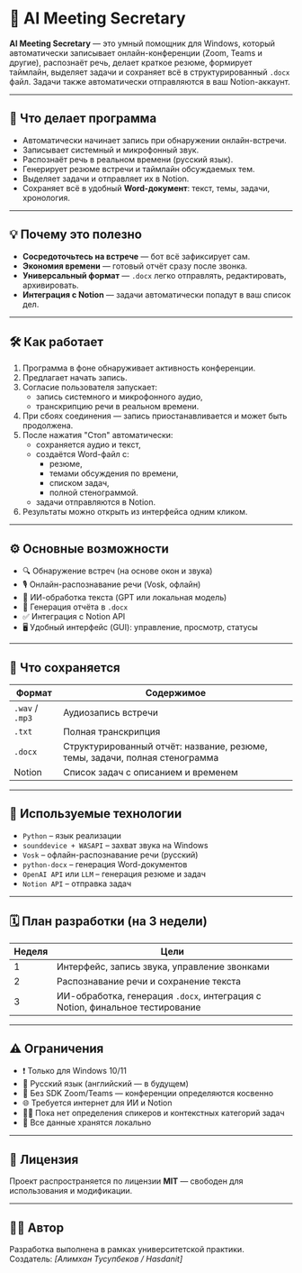 # 🤖 AI Meeting Secretary

**AI Meeting Secretary** — это умный помощник для Windows, который автоматически записывает онлайн-конференции (Zoom, Teams и другие), распознаёт речь, делает краткое резюме, формирует таймлайн, выделяет задачи и сохраняет всё в структурированный `.docx` файл. Задачи также автоматически отправляются в ваш Notion-аккаунт.

---

## 📌 Что делает программа

- Автоматически начинает запись при обнаружении онлайн-встречи.
- Записывает системный и микрофонный звук.
- Распознаёт речь в реальном времени (русский язык).
- Генерирует резюме встречи и таймлайн обсуждаемых тем.
- Выделяет задачи и отправляет их в Notion.
- Сохраняет всё в удобный **Word-документ**: текст, темы, задачи, хронология.

---

## 💡 Почему это полезно

- **Сосредоточьтесь на встрече** — бот всё зафиксирует сам.
- **Экономия времени** — готовый отчёт сразу после звонка.
- **Универсальный формат** — `.docx` легко отправлять, редактировать, архивировать.
- **Интеграция с Notion** — задачи автоматически попадут в ваш список дел.

---

## 🛠️ Как работает

1. Программа в фоне обнаруживает активность конференции.
2. Предлагает начать запись.
3. Согласие пользователя запускает:
   - запись системного и микрофонного аудио,
   - транскрипцию речи в реальном времени.
4. При сбоях соединения — запись приостанавливается и может быть продолжена.
5. После нажатия "Стоп" автоматически:
   - сохраняется аудио и текст,
   - создаётся Word-файл с:
     - резюме,
     - темами обсуждения по времени,
     - списком задач,
     - полной стенограммой.
   - задачи отправляются в Notion.
6. Результаты можно открыть из интерфейса одним кликом.

---

## ⚙️ Основные возможности

- 🔍 Обнаружение встреч (на основе окон и звука)
- 🎙 Онлайн-распознавание речи (Vosk, офлайн)
- 🧠 ИИ-обработка текста (GPT или локальная модель)
- 📝 Генерация отчёта в `.docx`
- ✅ Интеграция с Notion API
- 🖥 Удобный интерфейс (GUI): управление, просмотр, статусы

---

## 📂 Что сохраняется

| Формат | Содержимое |
|--------|------------|
| `.wav` / `.mp3` | Аудиозапись встречи |
| `.txt` | Полная транскрипция |
| `.docx` | Структурированный отчёт: название, резюме, темы, задачи, полная стенограмма |
| Notion | Список задач с описанием и временем |

---

## 🧰 Используемые технологии

- `Python` – язык реализации
- `sounddevice + WASAPI` – захват звука на Windows
- `Vosk` – офлайн-распознавание речи (русский)
- `python-docx` – генерация Word-документов
- `OpenAI API` или `LLM` – генерация резюме и задач
- `Notion API` – отправка задач

---

## 🗓 План разработки (на 3 недели)

| Неделя | Цели |
|--------|------|
| 1 | Интерфейс, запись звука, управление звонками |
| 2 | Распознавание речи и сохранение текста |
| 3 | ИИ-обработка, генерация `.docx`, интеграция с Notion, финальное тестирование |

---

## ⚠️ Ограничения

- ❗ Только для Windows 10/11
- 🎤 Русский язык (английский — в будущем)
- 🚫 Без SDK Zoom/Teams — конференции определяются косвенно
- 🌐 Требуется интернет для ИИ и Notion
- 🙅‍♂️ Пока нет определения спикеров и контекстных категорий задач
- 🔐 Все данные хранятся локально

---

## 📃 Лицензия

Проект распространяется по лицензии **MIT** — свободен для использования и модификации.

---

## 🙋‍♂️ Автор

Разработка выполнена в рамках университетской практики.  
Создатель: *[Алимхан Тусупбеков / Hasdanit]*

